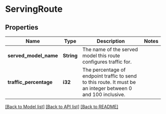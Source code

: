 # ServingRoute

## Properties

Name | Type | Description | Notes
------------ | ------------- | ------------- | -------------
**served_model_name** | **String** | The name of the served model this route configures traffic for. | 
**traffic_percentage** | **i32** | The percentage of endpoint traffic to send to this route. It must be an integer between 0 and 100 inclusive. | 

[[Back to Model list]](../README.md#documentation-for-models) [[Back to API list]](../README.md#documentation-for-api-endpoints) [[Back to README]](../README.md)


